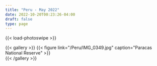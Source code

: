 ```yaml
---
title: "Peru - May 2022"
date: 2022-10-20T00:23:26-04:00
draft: false
type: page
---
```


{{< load-photoswipe >}}

{{< gallery >}}
    {{< figure link="/Peru/IMG_0349.jpg" caption="Paracas National Reserve" >}}  
{{< /gallery >}}